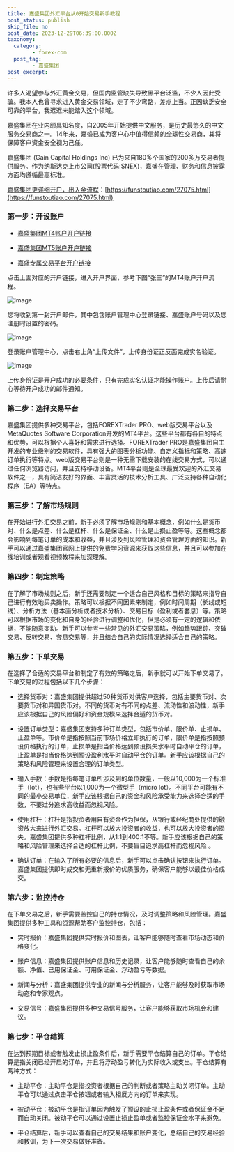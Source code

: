 ```yaml
---
title: 嘉盛集团外汇平台从0开始交易新手教程
post_status: publish
skip_file: no
post_date: 2023-12-29T06:39:00.000Z
taxonomy:
  category:
        - forex-com
  post_tag:
        - 嘉盛集团
post_excerpt: 
---
```

许多人渴望参与外汇黄金交易，但国内监管缺失导致黑平台泛滥，不少人因此受骗。我本人也曾寻求进入黄金交易领域，走了不少弯路，差点上当。正因缺乏安全可靠的平台，我迟迟未能踏入这个领域。

嘉盛集团在业内颇具知名度，自2005年开始提供中文服务，是历史最悠久的中文服务交易商之一。14年来，嘉盛已成为客户心中值得信赖的全球性交易商，其将保障客户资金安全视为己任。

嘉盛集团 (Gain Capital Holdings Inc) 已为来自180多个国家的200多万交易者提供服务。作为纳斯达克上市公司(股票代码:SNEX)，嘉盛在管理、财务和信息披露方面均遵循最高标准。

[嘉盛集团更详细开户，出入金流程](https://funstoutiao.com/27075.html)：[https://funstoutiao.com/27075.html](https://funstoutiao.com/27075.html)

### 第一步：开设账户

* [嘉盛集团MT4账户开户链接](https://s.ssgg.net/jsmt4)

* [嘉盛集团MT5账户开户链接](https://s.ssgg.net/jsmt5)

* [嘉盛专属交易平台开户链接](https://s.ssgg.net/js)

点击上面对应的开户链接，进入开户界面，参考下图“张三”的MT4账户开户流程。

![Image](https://prod-files-secure.s3.us-west-2.amazonaws.com/39ed1227-6d7d-4570-be36-9ccd4a2c4241/7a167aea-686b-400d-af59-4e18eb607a40/640.png?X-Amz-Algorithm=AWS4-HMAC-SHA256&X-Amz-Content-Sha256=UNSIGNED-PAYLOAD&X-Amz-Credential=ASIAZI2LB46652MQDZJO%2F20250624%2Fus-west-2%2Fs3%2Faws4_request&X-Amz-Date=20250624T041308Z&X-Amz-Expires=3600&X-Amz-Security-Token=IQoJb3JpZ2luX2VjECsaCXVzLXdlc3QtMiJGMEQCICSy9a1IUjAdX9ILV7b9GhkAlcMF794Trj4hk6inI1rIAiBK6lPYCeXj8Th6b0vh6LMRRVYeFJwCycvFBybwkKOgvyr%2FAwgkEAAaDDYzNzQyMzE4MzgwNSIMV0mAwh84gPkbOdKKKtwDsaKpSg4OCoKICWdcnRlcGjpBbNJ5lxmLoKXq4cMiYaLv40aUWI%2Bn7h%2BA1fH6q5dIFfQ1JgexDrBjykhnoGiXIi5KpUIw0JMtNGYOVVuWWg81cUOGXS%2Fskvqcs12%2B2IJmzHeaYZZ77WBn8N48vrW9wX4hwMf%2Bnufl6zrsJ0oWRQ19xe5Vwsg8z2bOZ7m7Cigoi3o4sI%2FRzbwLC1bAlRm0zFY9jS2Iwe5um8q3xATsZ%2BNPWjRh21ST0lyh8bnCQI%2FPsME2D2l8eN1asJ6Wcpp9XoqEcmXpatcMb009EATXcReai2fnIbL55MxjHdDCkOV07bZw%2BpO5XK2i6BB3AcuzZAXQ%2BRl4YQjNwEh0NUkqH6KYxXCgd8NW2FpwKFVwEr%2BNxb1VD7Dqe7%2FhAbpwi1c68u3o8GACwWy6M%2BB1gir%2FwyCa7TDGZflZey4o4nnrNe4RZvO5xNWu1kPxYqzwxUXEpkmt%2F5%2FeIU54PLiyB1rM3RM6Tg%2FIPSr0Ov4SIiJ2OTqxnAll6FePAHHnSguR%2Fau2R12cdz%2BVacbI6IxEpW6RMhJM7Yr7IL6AWBT3BiSLDYgYf5TTkY1l0%2FS7jaVwmJn0TJgAADk28OcV9x%2B3vd2RwUCFJ6Y4njaMIvwBreIw%2Bq%2FowgY6pgHRjj8DjVrgyq0D7%2F9Vkr4ur6ApD7H%2FCMigZT0TKjA3DL6VUBtBXBR4aC3UHx3mA3bfxP%2F4SOjP4X3MXqDl0yKqU5%2B%2BiOr2KQ2EprPiFsGbDdVgL4bdbR%2Fv6rKsHpAp6%2BXJNNoBO176KFqtcqdJpHn5r9eQvbvZX18T%2FeiURAmt5LD3mxAc%2BNCrJhVCdC5yU7%2BBue0OCJ%2Bd53I8M7IMpX0h6kS7RHuT&X-Amz-Signature=1b0972e020b52d315168a122c425ffd28300573c5275e86694c846058f715131&X-Amz-SignedHeaders=host&x-amz-checksum-mode=ENABLED&x-id=GetObject)

您将收到第一封开户邮件，其中包含账户管理中心登录链接、嘉盛账户号码以及您注册时设置的密码。

![Image](https://prod-files-secure.s3.us-west-2.amazonaws.com/39ed1227-6d7d-4570-be36-9ccd4a2c4241/eaa1c6b3-2877-4284-a0e1-530e222c27fb/image.png?X-Amz-Algorithm=AWS4-HMAC-SHA256&X-Amz-Content-Sha256=UNSIGNED-PAYLOAD&X-Amz-Credential=ASIAZI2LB46652MQDZJO%2F20250624%2Fus-west-2%2Fs3%2Faws4_request&X-Amz-Date=20250624T041308Z&X-Amz-Expires=3600&X-Amz-Security-Token=IQoJb3JpZ2luX2VjECsaCXVzLXdlc3QtMiJGMEQCICSy9a1IUjAdX9ILV7b9GhkAlcMF794Trj4hk6inI1rIAiBK6lPYCeXj8Th6b0vh6LMRRVYeFJwCycvFBybwkKOgvyr%2FAwgkEAAaDDYzNzQyMzE4MzgwNSIMV0mAwh84gPkbOdKKKtwDsaKpSg4OCoKICWdcnRlcGjpBbNJ5lxmLoKXq4cMiYaLv40aUWI%2Bn7h%2BA1fH6q5dIFfQ1JgexDrBjykhnoGiXIi5KpUIw0JMtNGYOVVuWWg81cUOGXS%2Fskvqcs12%2B2IJmzHeaYZZ77WBn8N48vrW9wX4hwMf%2Bnufl6zrsJ0oWRQ19xe5Vwsg8z2bOZ7m7Cigoi3o4sI%2FRzbwLC1bAlRm0zFY9jS2Iwe5um8q3xATsZ%2BNPWjRh21ST0lyh8bnCQI%2FPsME2D2l8eN1asJ6Wcpp9XoqEcmXpatcMb009EATXcReai2fnIbL55MxjHdDCkOV07bZw%2BpO5XK2i6BB3AcuzZAXQ%2BRl4YQjNwEh0NUkqH6KYxXCgd8NW2FpwKFVwEr%2BNxb1VD7Dqe7%2FhAbpwi1c68u3o8GACwWy6M%2BB1gir%2FwyCa7TDGZflZey4o4nnrNe4RZvO5xNWu1kPxYqzwxUXEpkmt%2F5%2FeIU54PLiyB1rM3RM6Tg%2FIPSr0Ov4SIiJ2OTqxnAll6FePAHHnSguR%2Fau2R12cdz%2BVacbI6IxEpW6RMhJM7Yr7IL6AWBT3BiSLDYgYf5TTkY1l0%2FS7jaVwmJn0TJgAADk28OcV9x%2B3vd2RwUCFJ6Y4njaMIvwBreIw%2Bq%2FowgY6pgHRjj8DjVrgyq0D7%2F9Vkr4ur6ApD7H%2FCMigZT0TKjA3DL6VUBtBXBR4aC3UHx3mA3bfxP%2F4SOjP4X3MXqDl0yKqU5%2B%2BiOr2KQ2EprPiFsGbDdVgL4bdbR%2Fv6rKsHpAp6%2BXJNNoBO176KFqtcqdJpHn5r9eQvbvZX18T%2FeiURAmt5LD3mxAc%2BNCrJhVCdC5yU7%2BBue0OCJ%2Bd53I8M7IMpX0h6kS7RHuT&X-Amz-Signature=7c4567e6436b25d16d690d56a58757816c3099897780cb87719d1cb5173a0f03&X-Amz-SignedHeaders=host&x-amz-checksum-mode=ENABLED&x-id=GetObject)

登录账户管理中心，点击右上角“上传文件”，上传身份证正反面完成实名验证。

![Image](https://prod-files-secure.s3.us-west-2.amazonaws.com/39ed1227-6d7d-4570-be36-9ccd4a2c4241/54090639-09fc-46b4-a135-e0289f707147/image.png?X-Amz-Algorithm=AWS4-HMAC-SHA256&X-Amz-Content-Sha256=UNSIGNED-PAYLOAD&X-Amz-Credential=ASIAZI2LB46652MQDZJO%2F20250624%2Fus-west-2%2Fs3%2Faws4_request&X-Amz-Date=20250624T041308Z&X-Amz-Expires=3600&X-Amz-Security-Token=IQoJb3JpZ2luX2VjECsaCXVzLXdlc3QtMiJGMEQCICSy9a1IUjAdX9ILV7b9GhkAlcMF794Trj4hk6inI1rIAiBK6lPYCeXj8Th6b0vh6LMRRVYeFJwCycvFBybwkKOgvyr%2FAwgkEAAaDDYzNzQyMzE4MzgwNSIMV0mAwh84gPkbOdKKKtwDsaKpSg4OCoKICWdcnRlcGjpBbNJ5lxmLoKXq4cMiYaLv40aUWI%2Bn7h%2BA1fH6q5dIFfQ1JgexDrBjykhnoGiXIi5KpUIw0JMtNGYOVVuWWg81cUOGXS%2Fskvqcs12%2B2IJmzHeaYZZ77WBn8N48vrW9wX4hwMf%2Bnufl6zrsJ0oWRQ19xe5Vwsg8z2bOZ7m7Cigoi3o4sI%2FRzbwLC1bAlRm0zFY9jS2Iwe5um8q3xATsZ%2BNPWjRh21ST0lyh8bnCQI%2FPsME2D2l8eN1asJ6Wcpp9XoqEcmXpatcMb009EATXcReai2fnIbL55MxjHdDCkOV07bZw%2BpO5XK2i6BB3AcuzZAXQ%2BRl4YQjNwEh0NUkqH6KYxXCgd8NW2FpwKFVwEr%2BNxb1VD7Dqe7%2FhAbpwi1c68u3o8GACwWy6M%2BB1gir%2FwyCa7TDGZflZey4o4nnrNe4RZvO5xNWu1kPxYqzwxUXEpkmt%2F5%2FeIU54PLiyB1rM3RM6Tg%2FIPSr0Ov4SIiJ2OTqxnAll6FePAHHnSguR%2Fau2R12cdz%2BVacbI6IxEpW6RMhJM7Yr7IL6AWBT3BiSLDYgYf5TTkY1l0%2FS7jaVwmJn0TJgAADk28OcV9x%2B3vd2RwUCFJ6Y4njaMIvwBreIw%2Bq%2FowgY6pgHRjj8DjVrgyq0D7%2F9Vkr4ur6ApD7H%2FCMigZT0TKjA3DL6VUBtBXBR4aC3UHx3mA3bfxP%2F4SOjP4X3MXqDl0yKqU5%2B%2BiOr2KQ2EprPiFsGbDdVgL4bdbR%2Fv6rKsHpAp6%2BXJNNoBO176KFqtcqdJpHn5r9eQvbvZX18T%2FeiURAmt5LD3mxAc%2BNCrJhVCdC5yU7%2BBue0OCJ%2Bd53I8M7IMpX0h6kS7RHuT&X-Amz-Signature=1d1238369ddaa489c41a8cd217e5d81fa666f67a4f6e3cbd25ad790b472ed313&X-Amz-SignedHeaders=host&x-amz-checksum-mode=ENABLED&x-id=GetObject)

上传身份证是开户成功的必要条件，只有完成实名认证才能操作账户。上传后请耐心等待开户成功的邮件通知。

### 第二步：选择交易平台

嘉盛集团提供多种交易平台，包括FOREXTrader PRO、web版交易平台以及MetaQuotes Software Corporation开发的MT4平台。这些平台都有各自的特点和优势，可以根据个人喜好和需求进行选择。FOREXTrader PRO是嘉盛集团自主开发的专业级别的交易软件，具有强大的图表分析功能、自定义指标和策略、高速订单执行等特点。web版交易平台则是一种无需下载安装的在线交易方式，可以通过任何浏览器访问，并且支持移动设备。MT4平台则是全球最受欢迎的外汇交易软件之一，具有简洁友好的界面、丰富灵活的技术分析工具、广泛支持各种自动化程序（EA）等特点。

### 第三步：了解市场规则

在开始进行外汇交易之前，新手必须了解市场规则和基本概念，例如什么是货币对、什么是点差、什么是杠杆、什么是保证金、什么是止损止盈等等。这些概念都会影响到每笔订单的成本和收益，并且涉及到风险管理和资金管理方面的知识。新手可以通过嘉盛集团官网上提供的免费学习资源来获取这些信息，并且可以参加在线培训或者观看视频教程来加深理解。

### 第四步：制定策略

在了解了市场规则之后，新手还需要制定一个适合自己风格和目标的策略来指导自己进行有效地买卖操作。策略可以根据不同因素来制定，例如时间周期（长线或短线）、分析方法（基本面分析或者技术分析）、交易目标（盈利或者套息）等。策略可以根据市场的变化和自身的经验进行调整和优化，但是必须有一定的逻辑和依据，不能随意变动。新手可以参考一些常见的外汇交易策略，例如趋势跟踪、突破交易、反转交易、套息交易等，并且结合自己的实际情况选择适合自己的策略。

### 第五步：下单交易

在选择了合适的交易平台和制定了有效的策略之后，新手就可以开始下单交易了。下单交易的过程包括以下几个步骤：

* 选择货币对：嘉盛集团提供超过50种货币对供客户选择，包括主要货币对、次要货币对和异国货币对。不同的货币对有不同的点差、流动性和波动性，新手应该根据自己的风险偏好和资金规模来选择合适的货币对。

* 设置订单类型：嘉盛集团支持多种订单类型，包括市价单、限价单、止损单、止盈单等。市价单是指按照当前市场价格立即执行的订单，限价单是指按照预设价格执行的订单，止损单是指当价格达到预设损失水平时自动平仓的订单，止盈单是指当价格达到预设盈利水平时自动平仓的订单。新手应该根据自己的策略和风险管理来设置合理的订单类型。

* 输入手数：手数是指每笔订单所涉及到的单位数量，一般以10,000为一个标准手（lot），也有些平台以1,000为一个微型手（micro lot）。不同平台可能有不同的最小交易单位，新手应该根据自己的资金和风险承受能力来选择合适的手数，不要过分追求高收益而忽视风险。

* 使用杠杆：杠杆是指投资者用自有资金作为担保，从银行或经纪商处提供的融资放大来进行外汇交易。杠杆可以放大投资者的收益，也可以放大投资者的损失。嘉盛集团提供多种杠杆比例，从1:1到400:1不等。新手应该根据自己的策略和风险管理来选择合适的杠杆比例，不要盲目追求高杠杆而忽视风险 。

* 确认订单：在输入了所有必要的信息后，新手可以点击确认按钮来执行订单。嘉盛集团提供即时成交和无重新报价的优质服务，确保客户能够以最佳价格成交。

### 第六步：监控持仓

在下单交易之后，新手需要监控自己的持仓情况，及时调整策略和风险管理。嘉盛集团提供多种工具和资源帮助客户监控持仓，包括：

* 实时报价：嘉盛集团提供实时报价和图表，让客户能够随时查看市场动态和价格变化。

* 账户信息：嘉盛集团提供账户信息和历史记录，让客户能够随时查看自己的余额、净值、已用保证金、可用保证金、浮动盈亏等数据。

* 新闻与分析：嘉盛集团提供专业的新闻与分析服务，让客户能够及时获取市场动态和专家观点。

* 交易信号：嘉盛集团提供多种交易信号服务，让客户能够获取市场机会和建议。

### 第七步：平仓结算

在达到预期目标或者触发止损止盈条件后，新手需要平仓结算自己的订单。平仓结算是指关闭已经开启的订单，并且将浮动盈亏转化为实际收入或支出。平仓结算有两种方式：

* 主动平仓：主动平仓是指投资者根据自己的判断或者策略主动关闭订单。主动平仓可以通过点击平仓按钮或者输入相反方向的订单来实现。

* 被动平仓：被动平仓是指订单因为触发了预设的止损止盈条件或者保证金不足而自动关闭。被动平仓可以通过设置止损止盈单或者监控保证金水平来避免。

* 平仓结算后，新手可以查看自己的交易结果和账户变化，总结自己的交易经验和教训，为下一次交易做好准备。